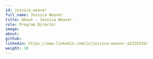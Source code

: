 ```yaml
---
id: jessica_weaver
full_name: Jessica Weaver
title: About - Jessica Weaver
role: Program Director
image:
about:
github:
linkedin: https://www.linkedin.com/in/jessica-weaver-a5235319/
weight: 10
---
```

